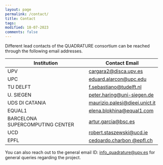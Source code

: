 ```yaml
---
layout: page
permalink: /contact/
title: Contact
tags: 
modified: 18-07-2023
comments: false
---
```

<!---
email: <a href="mailto:soumyabrata.dev@adaptcentre.ie">soumyabrata.dev@adaptcentre.ie</a>  
phone: + 353 1896 1797   
address: ADAPT Centre, Room G31, O'Reilly Building, Dublin 2 (see <a href="https://www.google.ie/maps/place/53°20'36.7%22N+6°15'03.4%22W/@53.3435311,-6.2531254,17z/am=t/data=!3m1!4b1!4m5!3m4!1s0x0:0x0!8m2!3d53.3435311!4d-6.2509314?hl=en">Google Maps</a>)  
Trinity College Dublin, Ireland  
affiliation: IEEE (S'09-M'17)  
-->

Different lead contacts of the QUADRATURE consortium can be reached through the following email addresses.

|  Institution     |             Contact Email                                             |
|------------------|-----------------------------------------------------------------------|
| UPV              | <a href="mailto:cargara2@disca.upv.es">cargara2@disca.upv.es </a>     |
| UPC              | <a href="mailto:eduard.alarcon@upc.edu">eduard.alarcon@upc.edu </a>     |
| TU DELFT         | <a href="mailto:f.sebastiano@tudelft.nl">f.sebastiano@tudelft.nl </a>     |
| U. SIEGEN        | <a href="peter.haring@uni-siegen.de">peter.haring@uni-siegen.de </a>     |
| UDS DI CATANIA   | <a href="mailto:maurizio.palesi@dieei.unict.it">maurizio.palesi@dieei.unict.it </a>     |
| EQUAL1           | <a href="mailto:elena.blokhina@equal1.com">elena.blokhina@equal1.com </a>     |
| BARCELONA SUPERCOMPUTING CENTER          |   <a href="mailto:artur.garcia@bsc.es">artur.garcia@bsc.es </a>|
| UCD              | <a href="mailto:robert.staszewski@ucd.ie">robert.staszewski@ucd.ie </a>     |
|  EPFL            | <a href="mailto:edoardo.charbon @epfl.ch">cedoardo.charbon @epfl.ch </a>     |


You can also reach out to the general email ID: info_quadrature@upv.es for general queries regarding the project.

<!---
Communication Research I  
S2.1 B4-03/04  
50 Nanyang Avenue  
Electrical and Electronic Engineering  
Nanyang Technological University  
Singapore-639798  

email: soumyabr001[at]e[dot]ntu[dot]edu[dot]sg  

phone: +65 6790 6527 
 
| office hours     |<del>Monday, 4pm to 5pm, at Exchange-4 room, 7th floor, Teaching building 4</del> Online till this pandemic is over! 
| curriculum vitae | [<a href="https://soumyabrata.github.io/files/CV.pdf">pdf</a>]        |
| academic job     | I am no longer in the academic job market. <a href="https://soumyabrata.github.io/application/">*This page*</a>, however, provides details on several aspects of my application. You may find it useful.                                                                             |
| affiliation      | <img src="{{ site.baseurl }}/images/adapt-logo.png" width="140">      |
-->
